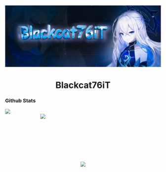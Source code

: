 <!-- main banner -->
<!-- maximum displayed image resolution in width: 1012px -->
[![MasterHead](./src/Blackcat76iT.png)](https://github.com/Blackcat76iT)


<h1 align="center">Blackcat76iT</h1>
<!-- немного о себе -->

### Github Stats
<p align="center">
  <div align="center">
    <img align="left" width=390 src="https://github-readme-stats.vercel.app/api?username=blackcat76it&show_icons=true&theme=react&title_color=6fc4fa&icon_color=6fc4fa">
    <img align="right" width=390 src="https://github-readme-stats.vercel.app/api/top-langs/?username=blackcat76it&theme=react&title_color=6fc4fa&langs_count=4">
    <br><br><br><br><br><br><br><br><br>
    <img align="center" width=390 src="https://github-readme-streak-stats.herokuapp.com/?user=blackcat76it&theme=react&title_color=6fc4fa&icon_color=6fc4fa">
  </div>
</p>
